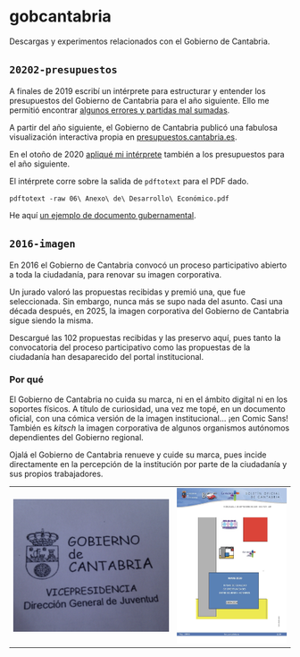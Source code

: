 # gobcantabria

Descargas y experimentos relacionados con el Gobierno de Cantabria.

## `20202-presupuestos`

A finales de 2019 escribí un intérprete para estructurar y entender los presupuestos del Gobierno de Cantabria para el año siguiente. Ello me permitió
encontrar [algunos errores y partidas mal sumadas](https://x.com/JaimeObregon/status/1211653895442911232).

A partir del año siguiente, el Gobierno de Cantabria publicó una fabulosa visualización interactiva propia en [presupuestos.cantabria.es](https://presupuestos.cantabria.es).

En el otoño de 2020 [apliqué mi intérprete](https://x.com/JaimeObregon/status/1329072143271747584) también a los presupuestos para el año siguiente.

El intérprete corre sobre la salida de `pdftotext` para el PDF dado.

```console
pdftotext -raw 06\ Anexo\ de\ Desarrollo\ Económico.pdf
```

He aquí [un ejemplo de documento gubernamental](https://www.cantabria.es/documents/16870/10188414/06+Anexo+de+Desarrollo+Econ%C3%B3mico.pdf/ef743b9d-abdd-1b88-52ea-fedd9cc932dc).

## `2016-imagen`

En 2016 el Gobierno de Cantabria convocó un proceso participativo abierto a toda la ciudadanía, para renovar su imagen corporativa.

Un jurado valoró las propuestas recibidas y premió una, que fue seleccionada. Sin embargo, nunca más se supo nada del asunto. Casi una década después, en 2025, la imagen corporativa del Gobierno de Cantabria sigue siendo la misma.

Descargué las 102 propuestas recibidas y las preservo aquí, pues tanto la convocatoria del proceso participativo como las propuestas de la ciudadanía han desaparecido del portal institucional.

### Por qué

El Gobierno de Cantabria no cuida su marca, ni en el ámbito digital ni en los soportes físicos. A título de curiosidad, una vez me topé, en un documento oficial, con una cómica versión de la imagen institucional… ¡en Comic Sans! También es _kitsch_ la imagen corporativa de algunos organismos autónomos dependientes del Gobierno regional.

Ojalá el Gobierno de Cantabria renueve y cuide su marca, pues incide directamente en la percepción de la institución por parte de la ciudadanía y sus propios trabajadores.

|                                          |                                    |
| ---------------------------------------- | ---------------------------------- |
| ![](/2016-imagen/assets/comic-sans.jpeg) | ![](/2016-imagen/assets/mare.jpeg) |
